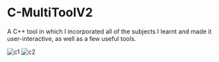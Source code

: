 # C-MultiToolV2
A C++ tool in which I incorporated all of the subjects I learnt and made it user-interactive, as well as a few useful tools.

![c1](https://user-images.githubusercontent.com/73266650/203678898-ae51398b-390f-4ee0-9fb2-3c8208e74345.PNG)
![c2](https://user-images.githubusercontent.com/73266650/203678905-1846dbec-83a8-41ce-a444-38f01273c9c1.PNG)
